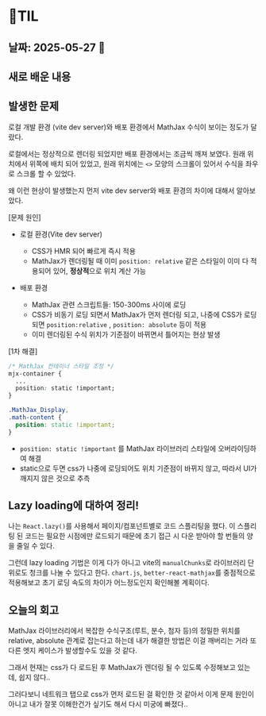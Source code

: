 # 🧾TIL

## 날짜: 2025-05-27 💞

## 새로 배운 내용

## 발생한 문제

로컬 개발 환경 (vite dev server)와 배포 환경에서 MathJax 수식이 보이는 정도가 달랐다.

로컬에서는 정상적으로 렌더링 되었지만 배포 환경에서는 조금씩 깨져 보였다. 원래 위치에서 위쪽에 배치 되어 있었고, 원래 위치에는 `<>` 모양의 스크롤이 있어서 수식을 좌우로 스크롤 할 수 있었다.

왜 이런 현상이 발생했는지 먼저 vite dev server와 배포 환경의 차이에 대해서 알아보았다.

[문제 원인]

- 로컬 환경(Vite dev server)
  - CSS가 HMR 되어 빠르게 즉시 적용
  - MathJax가 렌더링될 때 이미 `position: relative` 같은 스타일이 이미 다 적용되어 있어, **정상적**으로 위치 계산 가능
- 배포 환경

  - MathJax 관련 스크립트들: 150-300ms 사이에 로딩
  - CSS가 비동기 로딩 되면서 MathJax가 먼저 렌더링 되고, 나중에 CSS가 로딩되면 `position:relative` , `position: absolute` 등이 적용
  - 이미 렌더링된 수식 위치가 기준점이 바뀌면서 틀어지는 현상 발생

[1차 해결]

```css
/* MathJax 컨테이너 스타일 조정 */
mjx-container {
  ...
  position: static !important;
}

.MathJax_Display,
.math-content {
  position: static !important;
}
```

- `position: static !important` 를 MathJax 라이브러리 스타일에 오버라이딩하여 해결
- static으로 두면 css가 나중에 로딩되어도 위치 기준점이 바뀌지 않고, 따라서 UI가 깨지지 않은 것으로 추측

## Lazy loading에 대하여 정리!

나는 `React.lazy()`를 사용해서 페이지/컴포넌트별로 코드 스플리팅을 했다. 이 스플리팅 된 코드는 필요한 시점에만 로드되기 때문에 초기 접근 시 다운 받아야 할 번들의 양을 줄일 수 있다.

그런데 lazy loading 기법은 이게 다가 아니고 vite의 `manualChunks`로 라이브러리 단위로도 청크를 나눌 수 있다고 한다. `chart.js`, `better-react-mathjax`를 중점적으로 적용해보고 초기 로딩 속도의 차이가 어느정도인지 확인해볼 계획이다.

## 오늘의 회고

MathJax 라이브러리에서 복잡한 수식구조(루트, 분수, 첨자 등)의 정밀한 위치를 relative, absolute 관계로 잡는다고 하는데 내가 해결한 방법은 이걸 깨버리는 거라 또 다른 엣지 케이스가 발생할수도 있을 것 같다.

그래서 현재는 css가 다 로드된 후 MathJax가 렌더링 될 수 있도록 수정해보고 있는데, 쉽지 않다..

그러다보니 네트워크 탭으로 css가 먼저 로드된 걸 확인한 것 같아서 이게 문제 원인이 아니고 내가 잘못 이해한건가 싶기도 해서 다시 미궁에 빠졌다..
